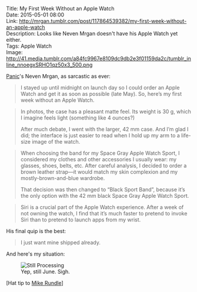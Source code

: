 Title: My First Week Without an Apple Watch  
Date: 2015-05-01 08:00  
Link: http://mrgan.tumblr.com/post/117864539382/my-first-week-without-an-apple-watch  
Description: Looks like Neven Mrgan doesn't have his Apple Watch yet either.  
Tags: Apple Watch  
Image: http://41.media.tumblr.com/a84fc9967e8109dc9db2e3f01159da2c/tumblr_inline_nnoegxSRHO1qz50x3_500.png  

[Panic][panic]'s Neven Mrgan, as sarcastic as ever:

> I stayed up until midnight on launch day so I could order an Apple Watch and get it as soon as possible (late May). So, here’s my first week without an Apple Watch.

> In photos, the case has a pleasant matte feel. Its weight is 30 g, which I imagine feels light (something like 4 ounces?)
>
> After much debate, I went with the larger, 42 mm case. And I’m glad I did; the interface is just easier to read when I hold up my arm to a life-size image of the watch.

> When choosing the band for my Space Gray Apple Watch Sport, I considered my clothes and other accessories I usually wear: my glasses, shoes, belts, etc. After careful analysis, I decided to order a brown leather strap—it would match my skin complexion and my mostly-brown-and-blue wardrobe.
>
> That decision was then changed to “Black Sport Band”, because it’s the only option with the 42 mm black Space Gray Apple Watch Sport.
	
> Siri is a crucial part of the Apple Watch experience. After a week of not owning the watch, I find that it’s much faster to pretend to invoke Siri than to pretend to launch apps from my wrist.

His final quip is the best:

> I just want mine shipped already.

And here's my situation:

<figure>
	<img class="screenshot" src="http://d.pr/i/Prby+" alt="Still Processing" title="Still Processing">
	<figcaption>Yep, still June. Sigh.</figcaption>
</figure>

[Hat tip to [Mike Rundle][twitter]]

[panic]: https://www.panic.com "Panic"
[twitter]: https://twitter.com/mrgan/status/594178748439625728 "Link to Mrgan's tweet (retweeted by Mike Rundle)"